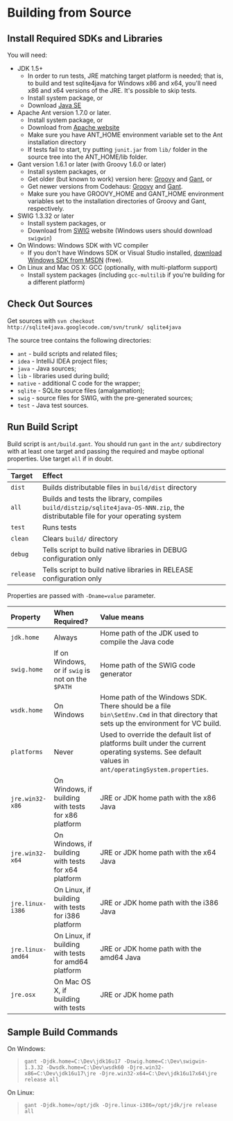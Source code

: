 # Building from Source #

## Install Required SDKs and Libraries ##

You will need:
  * JDK 1.5+
    * In order to run tests, JRE matching target platform is needed; that is, to build and test sqlite4java for Windows x86 and x64, you'll need x86 and x64 versions of the JRE. It's possible to skip tests.
    * Install system package, or
    * Download <a href='http://www.oracle.com/technetwork/java/javase/downloads/index.html'>Java SE</a>
  * Apache Ant version 1.7.0 or later.
    * Install system package, or
    * Download from <a href='http://ant.apache.org/bindownload.cgi'>Apache website</a>
    * Make sure you have ANT\_HOME environment variable set to the Ant installation directory
    * If tests fail to start, try putting `junit.jar` from `lib/` folder in the source tree into the ANT\_HOME/lib folder.
  * Gant version 1.6.1 or later (with Groovy 1.6.0 or later)
    * Install system packages, or
    * Get older (but known to work) version here: <a href='http://almworks.com/sqlite4java/groovy-binary-1.6.0.zip'>Groovy</a> and <a href='http://almworks.com/sqlite4java/gant-1.6.1_groovy-1.6.0.zip'>Gant</a>, or
    * Get newer versions from Codehaus: <a href='http://groovy.codehaus.org/'>Groovy</a> and <a href='http://gant.codehaus.org/'>Gant</a>.
    * Make sure you have GROOVY\_HOME and GANT\_HOME environment variables set to the installation directories of Groovy and Gant, respectively.
  * SWIG 1.3.32 or later
    * Install system packages, or
    * Download from <a href='http://www.swig.org/download.html'>SWIG</a> website (Windows users should download `swigwin`)
  * On Windows: Windows SDK with VC compiler
    * If you don't have Windows SDK or Visual Studio installed, <a href='http://msdn.microsoft.com/en-us/windows/bb980924.aspx'>download Windows SDK from MSDN</a> (free).
  * On Linux and Mac OS X: GCC (optionally, with multi-platform support)
    * Install system packages (including `gcc-multilib` if you're building for a different platform)

## Check Out Sources ##

Get sources with `svn checkout http://sqlite4java.googlecode.com/svn/trunk/ sqlite4java`

The source tree contains the following directories:
  * `ant` - build scripts and related files;
  * `idea` - IntelliJ IDEA project files;
  * `java` - Java sources;
  * `lib` - libraries used during build;
  * `native` - additional C code for the wrapper;
  * `sqlite` - SQLite source files (amalgamation);
  * `swig` - source files for SWIG, with the pre-generated sources;
  * `test` - Java test sources.

## Run Build Script ##

Build script is `ant/build.gant`. You should run `gant` in the `ant/` subdirectory with at least one target and passing the required and maybe optional properties. Use target `all` if in doubt.

| **Target** | **Effect** |
|:-----------|:-----------|
| `dist` | Builds distributable files in `build/dist` directory |
| `all` | Builds and tests the library, compiles `build/distzip/sqlite4java-OS-NNN.zip`, the distributable file for your operating system |
| `test` | Runs tests |
| `clean` | Clears `build/` directory |
| `debug` | Tells script to build native libraries in DEBUG configuration only |
| `release` | Tells script to build native libraries in RELEASE configuration only |

Properties are passed with `-Dname=value` parameter.

| **Property** | **When Required?** | **Value means** |
|:-------------|:-------------------|:----------------|
| `jdk.home` | Always | Home path of the JDK used to compile the Java code |
| `swig.home` | If on Windows, or if `swig` is not on the `$PATH` | Home path of the SWIG code generator |
| `wsdk.home` | On Windows | Home path of the Windows SDK. There should be a file `bin\SetEnv.Cmd` in that directory that sets up the environment for VC build. |
| `platforms` | Never | Used to override the default list of platforms built under the current operating systems. See default values in `ant/operatingSystem.properties`. |
| `jre.win32-x86` | On Windows, if building with tests for x86 platform | JRE or JDK home path with the x86 Java |
| `jre.win32-x64` | On Windows, if building with tests for x64 platform | JRE or JDK home path with the x64 Java |
| `jre.linux-i386` | On Linux, if building with tests for i386 platform | JRE or JDK home path with the i386 Java |
| `jre.linux-amd64` | On Linux, if building with tests for amd64 platform | JRE or JDK home path with the amd64 Java |
| `jre.osx` | On Mac OS X, if building with tests | JRE or JDK home path |

## Sample Build Commands ##

On Windows:

> `gant -Djdk.home=C:\Dev\jdk16u17 -Dswig.home=C:\Dev\swigwin-1.3.32 -Dwsdk.home=C:\Dev\wsdk60 -Djre.win32-x86=C:\Dev\jdk16u17\jre -Djre.win32-x64=C:\Dev\jdk16u17x64\jre release all`

On Linux:

> `gant -Djdk.home=/opt/jdk -Djre.linux-i386=/opt/jdk/jre release all`





